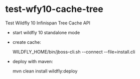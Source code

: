 # test-wfy10-cache-tree
Test Wildfly 10 Infinispan Tree Cache API

* start wildfly 10 standalone mode
* create cache:
    
    WILDFLY_HOME/bin/jboss-cli.sh --connect --file=install.cli
    
* deploy with maven:

    mvn clean install wildfly:deploy

